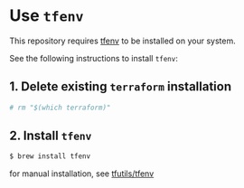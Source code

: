# Use `tfenv`

This repository requires [tfenv](https://github.com/tfutils/tfenv) to be installed on your system.

See the following instructions to install `tfenv`:

## 1. Delete existing `terraform` installation

```bash
# rm "$(which terraform)"
```

## 2. Install `tfenv`

```bash
$ brew install tfenv
```

for manual installation, see [tfutils/tfenv](https://github.com/tfutils/tfenv)
